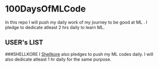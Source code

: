 # 100DaysOfMLCode
In this repo I will push my daily work of my journey to be good at ML . I pledge to dedicate atleast 2 hrs daily to learn ML.

## USER's LIST

###SHELLKORE
I [Shellkore](https://github.com/shellkore) also pledges to push my ML codes daily. I will also dedicate atleast 1 hr daily for the same purpose.
